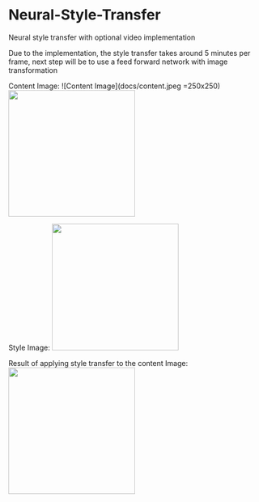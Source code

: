 # Neural-Style-Transfer
Neural style transfer with optional video implementation

Due to the implementation, the style transfer takes around 5 minutes per frame, next step will be to use
a feed forward network with image transformation 


Content Image:
![Content Image](docs/content.jpeg =250x250)
<img src="https://github.com/devandrepascoa/Neural-Style-Transfer/docs/content.jpeg" width="250">



Style Image:
<img src="https://github.com/devandrepascoa/Neural-Style-Transfer/docs/style.jpeg" width="250">


Result of applying style transfer to the content Image:
<img src="https://github.com/devandrepascoa/Neural-Style-Transfer/docs/result.jpeg" width="250">




